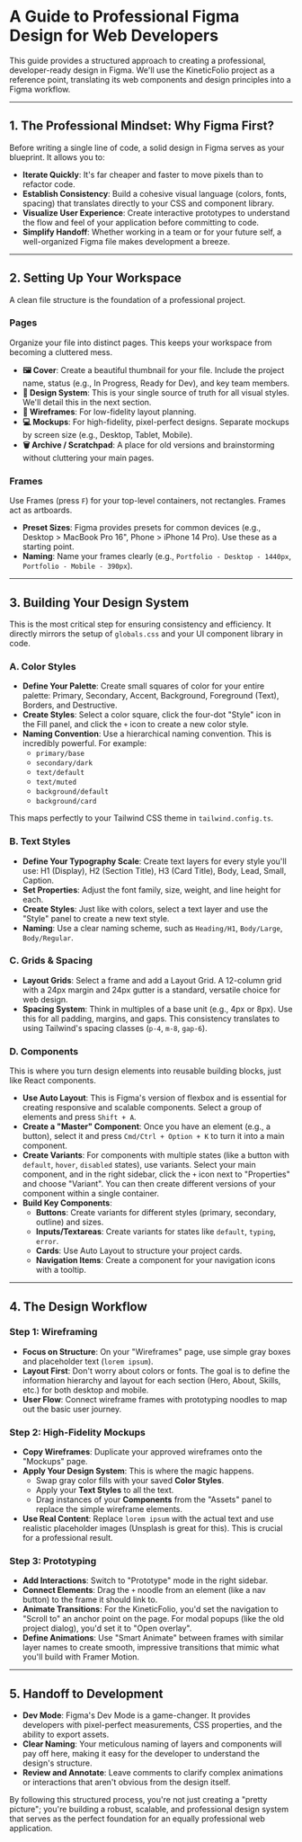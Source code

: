 
# A Guide to Professional Figma Design for Web Developers

This guide provides a structured approach to creating a professional, developer-ready design in Figma. We'll use the KineticFolio project as a reference point, translating its web components and design principles into a Figma workflow.

---

## 1. The Professional Mindset: Why Figma First?

Before writing a single line of code, a solid design in Figma serves as your blueprint. It allows you to:
-   **Iterate Quickly**: It's far cheaper and faster to move pixels than to refactor code.
-   **Establish Consistency**: Build a cohesive visual language (colors, fonts, spacing) that translates directly to your CSS and component library.
-   **Visualize User Experience**: Create interactive prototypes to understand the flow and feel of your application before committing to code.
-   **Simplify Handoff**: Whether working in a team or for your future self, a well-organized Figma file makes development a breeze.

---

## 2. Setting Up Your Workspace

A clean file structure is the foundation of a professional project.

### Pages
Organize your file into distinct pages. This keeps your workspace from becoming a cluttered mess.
-   **🖼️ Cover**: Create a beautiful thumbnail for your file. Include the project name, status (e.g., In Progress, Ready for Dev), and key team members.
-   **🎨 Design System**: This is your single source of truth for all visual styles. We'll detail this in the next section.
-   **📝 Wireframes**: For low-fidelity layout planning.
-   **💻 Mockups**: For high-fidelity, pixel-perfect designs. Separate mockups by screen size (e.g., Desktop, Tablet, Mobile).
-   **🗑️ Archive / Scratchpad**: A place for old versions and brainstorming without cluttering your main pages.

### Frames
Use Frames (press `F`) for your top-level containers, not rectangles. Frames act as artboards.
-   **Preset Sizes**: Figma provides presets for common devices (e.g., Desktop > MacBook Pro 16", Phone > iPhone 14 Pro). Use these as a starting point.
-   **Naming**: Name your frames clearly (e.g., `Portfolio - Desktop - 1440px`, `Portfolio - Mobile - 390px`).

---

## 3. Building Your Design System

This is the most critical step for ensuring consistency and efficiency. It directly mirrors the setup of `globals.css` and your UI component library in code.

### A. Color Styles
-   **Define Your Palette**: Create small squares of color for your entire palette: Primary, Secondary, Accent, Background, Foreground (Text), Borders, and Destructive.
-   **Create Styles**: Select a color square, click the four-dot "Style" icon in the Fill panel, and click the `+` icon to create a new color style.
-   **Naming Convention**: Use a hierarchical naming convention. This is incredibly powerful. For example:
    -   `primary/base`
    -   `secondary/dark`
    -   `text/default`
    -   `text/muted`
    -   `background/default`
    -   `background/card`

This maps perfectly to your Tailwind CSS theme in `tailwind.config.ts`.

### B. Text Styles
-   **Define Your Typography Scale**: Create text layers for every style you'll use: H1 (Display), H2 (Section Title), H3 (Card Title), Body, Lead, Small, Caption.
-   **Set Properties**: Adjust the font family, size, weight, and line height for each.
-   **Create Styles**: Just like with colors, select a text layer and use the "Style" panel to create a new text style.
-   **Naming**: Use a clear naming scheme, such as `Heading/H1`, `Body/Large`, `Body/Regular`.

### C. Grids & Spacing
-   **Layout Grids**: Select a frame and add a Layout Grid. A 12-column grid with a 24px margin and 24px gutter is a standard, versatile choice for web design.
-   **Spacing System**: Think in multiples of a base unit (e.g., 4px or 8px). Use this for all padding, margins, and gaps. This consistency translates to using Tailwind's spacing classes (`p-4`, `m-8`, `gap-6`).

### D. Components
This is where you turn design elements into reusable building blocks, just like React components.
-   **Use Auto Layout**: This is Figma's version of flexbox and is essential for creating responsive and scalable components. Select a group of elements and press `Shift + A`.
-   **Create a "Master" Component**: Once you have an element (e.g., a button), select it and press `Cmd/Ctrl + Option + K` to turn it into a main component.
-   **Create Variants**: For components with multiple states (like a button with `default`, `hover`, `disabled` states), use variants. Select your main component, and in the right sidebar, click the `+` icon next to "Properties" and choose "Variant". You can then create different versions of your component within a single container.
-   **Build Key Components**:
    -   **Buttons**: Create variants for different styles (primary, secondary, outline) and sizes.
    -   **Inputs/Textareas**: Create variants for states like `default`, `typing`, `error`.
    -   **Cards**: Use Auto Layout to structure your project cards.
    -   **Navigation Items**: Create a component for your navigation icons with a tooltip.

---

## 4. The Design Workflow

### Step 1: Wireframing
-   **Focus on Structure**: On your "Wireframes" page, use simple gray boxes and placeholder text (`lorem ipsum`).
-   **Layout First**: Don't worry about colors or fonts. The goal is to define the information hierarchy and layout for each section (Hero, About, Skills, etc.) for both desktop and mobile.
-   **User Flow**: Connect wireframe frames with prototyping noodles to map out the basic user journey.

### Step 2: High-Fidelity Mockups
-   **Copy Wireframes**: Duplicate your approved wireframes onto the "Mockups" page.
-   **Apply Your Design System**: This is where the magic happens.
    -   Swap gray color fills with your saved **Color Styles**.
    -   Apply your **Text Styles** to all the text.
    -   Drag instances of your **Components** from the "Assets" panel to replace the simple wireframe elements.
-   **Use Real Content**: Replace `lorem ipsum` with the actual text and use realistic placeholder images (Unsplash is great for this). This is crucial for a professional result.

### Step 3: Prototyping
-   **Add Interactions**: Switch to "Prototype" mode in the right sidebar.
-   **Connect Elements**: Drag the `+` noodle from an element (like a nav button) to the frame it should link to.
-   **Animate Transitions**: For the KineticFolio, you'd set the navigation to "Scroll to" an anchor point on the page. For modal popups (like the old project dialog), you'd set it to "Open overlay".
-   **Define Animations**: Use "Smart Animate" between frames with similar layer names to create smooth, impressive transitions that mimic what you'll build with Framer Motion.

---

## 5. Handoff to Development

-   **Dev Mode**: Figma's Dev Mode is a game-changer. It provides developers with pixel-perfect measurements, CSS properties, and the ability to export assets.
-   **Clear Naming**: Your meticulous naming of layers and components will pay off here, making it easy for the developer to understand the design's structure.
-   **Review and Annotate**: Leave comments to clarify complex animations or interactions that aren't obvious from the design itself.

By following this structured process, you're not just creating a "pretty picture"; you're building a robust, scalable, and professional design system that serves as the perfect foundation for an equally professional web application.

